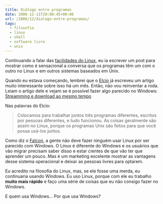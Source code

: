 ```yaml
---
title: Diálogo entre programas
date: 2006-12-11T20:08:45+00:00
url: /2006/12/dialogo-entre-programas/
tags:
  - filosofia
  - linux
  - shell
  - software livre
  - unix
---
```


Continuando a falar das [facilidades do Linux][1], eu ia escrever um post para mostrar como é sensacional a conversa que os programas têm um com o outro no Linux e em outros sistemas baseados em Unix.

Quando eu estava começando, lembrei que o [Elcio][2] já escreveu um artigo muito interessante sobre isso há um mês. Então, não vou reinventar a roda. Leiam o artigo dele e vejam se é possível fazer algo parecido no Windows: [Streamming e download ao mesmo tempo][3]

Nas palavras do Elcio:

> Colocamos para trabalhar juntos três programas diferentes, escritos por pessoas diferentes, e tudo funcionou. As coisas geralmente são assim no Linux, porque os programas Unix são feitos para que você possa usá-los juntos.

Como diz o [Falcon][4], a gente não deve fazer ninguém usar Linux por ser parecido com Windows. O Linux é diferente do Windows e os usuários que vão migrar precisam saber disso e estar cientes de que vão ter que aprender um pouco. Mas é um marketing excelente mostrar as vantagens desse sistema operacional e deixar as pessoas livres para optarem.

Eu acredito na filosofia do Linux, mas, se ele fosse uma merda, eu continuaria usando Windows. Eu uso Linux, porque com ele eu trabalho **muito mais rápido** e faço uma série de coisas que eu não consigo fazer no Windows.

E quem usa Windows… Por que usa Windows?

[1]: /2006/12/windows-e-mais-facil/
[2]: http://blog.elcio.com.br/
[3]: http://blog.elcio.com.br/streamming-e-download-ao-mesmo-tempo/
[4]: http://falcon-dark.blogspot.com

